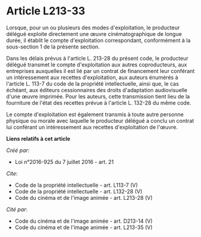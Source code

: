 # Article L213-33

Lorsque, pour un ou plusieurs des modes d'exploitation, le producteur délégué exploite directement une œuvre
cinématographique de longue durée, il établit le compte d'exploitation correspondant, conformément à la sous-section 1 de la
présente section. 

Dans les délais prévus à l'article L. 213-28 du présent code, le producteur délégué transmet le compte d'exploitation aux
autres coproducteurs, aux entreprises auxquelles il est lié par un contrat de financement leur conférant un intéressement aux
recettes d'exploitation, aux auteurs énumérés à l'article L. 113-7 du code de la propriété intellectuelle, ainsi que, le cas
échéant, aux éditeurs cessionnaires des droits d'adaptation audiovisuelle d'une œuvre imprimée. Pour les auteurs, cette
transmission tient lieu de la fourniture de l'état des recettes prévue à l'article L. 132-28 du même code. 

Le compte d'exploitation est également transmis à toute autre personne physique ou morale avec laquelle le producteur délégué
a conclu un contrat lui conférant un intéressement aux recettes d'exploitation de l'œuvre.

**Liens relatifs à cet article**

_Créé par_:

  - Loi n°2016-925 du 7 juillet 2016 - art. 21

_Cite_:

  - Code de la propriété intellectuelle - art. L113-7 (V)
  - Code de la propriété intellectuelle - art. L132-28 (V)
  - Code du cinéma et de l'image animée - art. L213-28 (V)

_Cité par_:

  - Code du cinéma et de l'image animée - art. D213-14 (V)
  - Code du cinéma et de l'image animée - art. L213-35 (V)
